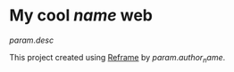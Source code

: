 My cool $name$ web
======================

$param.desc$

This project created using [Reframe](https://github.com/Ansvia/reframe) by $param.author_name$.
